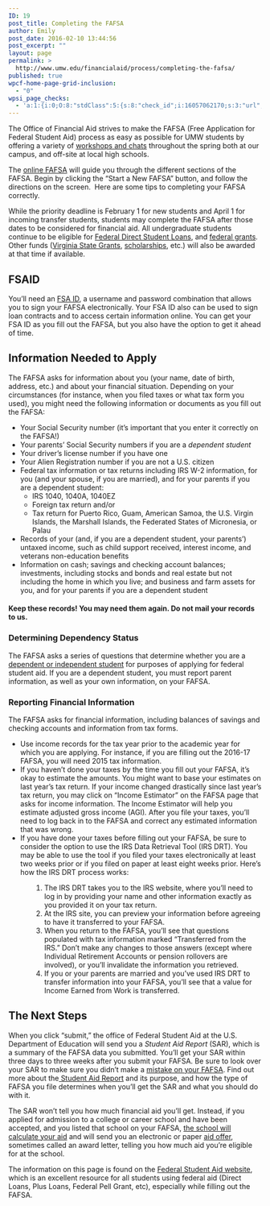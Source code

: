 ```yaml
---
ID: 19
post_title: Completing the FAFSA
author: Emily
post_date: 2016-02-10 13:44:56
post_excerpt: ""
layout: page
permalink: >
  http://www.umw.edu/financialaid/process/completing-the-fafsa/
published: true
wpcf-home-page-grid-inclusion:
  - "0"
wpsi_page_checks:
  - 'a:1:{i:0;O:8:"stdClass":5:{s:8:"check_id";i:16057062170;s:3:"url";s:61:"http://www.umw.edu/financialaid/process/completing-the-fafsa/";s:6:"status";s:8:"checking";s:6:"_links";O:8:"stdClass":1:{s:9:"pagecheck";s:65:"https://api.siteimprove.com/v1/sites/448702/pagecheck/16057062170";}s:4:"time";i:1458149776;}}'
---
```

The Office of Financial Aid strives to make the FAFSA (Free Application for Federal Student Aid) process as easy as possible for UMW students by offering a variety of <a href="http://www.umw.edu/financialaid/process/financial-aid-events/">workshops and chats</a> throughout the spring both at our campus, and off-site at local high schools.

The <a href="https://fafsa.ed.gov/">online FAFSA</a> will guide you through the different sections of the FAFSA. Begin by clicking the “Start a New FAFSA” button, and follow the directions on the screen.  Here are some tips to completing your FAFSA correctly.

While the priority deadline is February 1 for new students and April 1 for incoming transfer students, students may complete the FAFSA after those dates to be considered for financial aid. All undergraduate students continue to be eligible for <a href="http://www.umw.edu/financialaid/types/loans/student-loans/">Federal Direct Student Loans</a>, and <a href="http://www.umw.edu/financialaid/types/federal-grants/">federal grants</a>. Other funds (<a href="http://www.umw.edu/financialaid/types/virginia-state-grants/">Virginia State Grants</a>, <a href="http://www.umw.edu/financialaid/types/scholarship-opportunities/">scholarships</a>, etc.) will also be awarded at that time if available.
<h2>FSAID</h2>
You’ll need an <a href="https://studentaid.ed.gov/sa/fafsa/filling-out/fsaid">FSA ID</a>, a username and password combination that allows you to sign your FAFSA electronically. Your FSA ID also can be used to sign loan contracts and to access certain information online. You can get your FSA ID as you fill out the FAFSA, but you also have the option to get it ahead of time.
<h2>Information Needed to Apply</h2>
The FAFSA asks for information about you (your name, date of birth, address, etc.) and about your financial situation. Depending on your circumstances (for instance, when you filed taxes or what tax form you used), you might need the following information or documents as you fill out the FAFSA:
<ul>
 	<li>Your Social Security number (it’s important that you enter it correctly on the FAFSA!)</li>
 	<li>Your parents’ Social Security numbers if you are a <em>dependent student</em></li>
 	<li>Your driver’s license number if you have one</li>
 	<li>Your Alien Registration number if you are not a U.S. citizen</li>
 	<li>Federal tax information or tax returns including IRS W-2 information, for you (and your spouse, if you are married), and for your parents if you are a dependent student:
<ul>
 	<li>IRS 1040, 1040A, 1040EZ</li>
 	<li>Foreign tax return and/or</li>
 	<li>Tax return for Puerto Rico, Guam, American Samoa, the U.S. Virgin Islands, the Marshall Islands, the Federated States of Micronesia, or Palau</li>
</ul>
</li>
 	<li>Records of your (and, if you are a dependent student, your parents’) untaxed income, such as child support received, interest income, and veterans non-education benefits</li>
 	<li>Information on cash; savings and checking account balances; investments, including stocks and bonds and real estate but not including the home in which you live; and business and farm assets for you, and for your parents if you are a dependent student</li>
</ul>
<h4>Keep these records! You may need them again. Do not mail your records to us.</h4>
<h3>Determining Dependency Status</h3>
The FAFSA asks a series of questions that determine whether you are a <a href="https://studentaid.ed.gov/sa/fafsa/filling-out/dependency">dependent or independent student</a> for purposes of applying for federal student aid. If you are a dependent student, you must report parent information, as well as your own information, on your FAFSA.
<h3>Reporting Financial Information</h3>
The FAFSA asks for financial information, including balances of savings and checking accounts and information from tax forms.
<ul>
 	<li>Use income records for the tax year prior to the academic year for which you are applying. For instance, if you are filling out the 2016-17 FAFSA, you will need 2015 tax information.</li>
 	<li>If you haven’t done your taxes by the time you fill out your FAFSA, it’s okay to estimate the amounts. You might want to base your estimates on last year’s tax return. If your income changed drastically since last year’s tax return, you may click on “Income Estimator” on the FAFSA page that asks for income information. The Income Estimator will help you estimate adjusted gross income (AGI)<em>.</em> After you file your taxes, you’ll need to log back in to the FAFSA and correct any estimated information that was wrong.</li>
 	<li>If you have done your taxes before filling out your FAFSA, be sure to consider the option to use the IRS Data Retrieval Tool (IRS DRT). You may be able to use the tool if you filed your taxes electronically at least two weeks prior or if you filed on paper at least eight weeks prior. Here’s how the IRS DRT process works:</li>
</ul>
<ol>
<ol>
<ol>
 	<li>The IRS DRT takes you to the IRS website, where you’ll need to log in by providing your name and other information exactly as you provided it on your tax return.</li>
 	<li>At the IRS site, you can preview your information before agreeing to have it transferred to your FAFSA.</li>
 	<li>When you return to the FAFSA, you’ll see that questions populated with tax information marked “Transferred from the IRS.” Don’t make any changes to those answers (except where Individual Retirement Accounts or pension rollovers are involved), or you’ll invalidate the information you retrieved.</li>
 	<li>If you or your parents are married and you’ve used IRS DRT to transfer information into your FAFSA, you’ll see that a value for Income Earned from Work is transferred.</li>
</ol>
</ol>
</ol>
<h2>The Next Steps</h2>
When you click “submit,” the office of Federal Student Aid at the U.S. Department of Education will send you a <em>Student Aid Report</em> (SAR), which is a summary of the FAFSA data you submitted. You’ll get your SAR within three days to three weeks after you submit your FAFSA. Be sure to look over your SAR to make sure you didn’t make a <a href="https://studentaid.ed.gov/sa/fafsa/next-steps#correct-mistakes">mistake on your FAFSA</a>. Find out more about the<a href="https://studentaid.ed.gov/sa/fafsa/next-steps/student-aid-report"> Student Aid Report</a><i> </i>and its purpose, and how the type of FAFSA you file determines when you’ll get the SAR and what you should do with it.

The SAR won’t tell you how much financial aid you’ll get. Instead, if you applied for admission to a college or career school and have been accepted, and you listed that school on your FAFSA, <a href="https://studentaid.ed.gov/sa/fafsa/next-steps/how-calculated">the school will calculate your aid</a> and will send you an electronic or paper <a href="https://studentaid.ed.gov/sa/fafsa/next-steps/comparing-aid-offers">aid offer</a>, sometimes called an award letter, telling you how much aid you’re eligible for at the school.

The information on this page is found on the <a href="https://studentaid.ed.gov/sa/fafsa/filling-out">Federal Student Aid website</a>, which is an excellent resource for all students using federal aid (Direct Loans, Plus Loans, Federal Pell Grant, etc), especially while filling out the FAFSA.